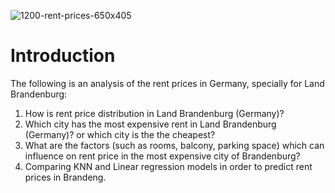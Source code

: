 ![1200-rent-prices-650x405](https://user-images.githubusercontent.com/121138892/217101298-97c43857-d975-4d7a-a062-10e3657c4974.jpg)

# Introduction 

The following is an analysis of the rent prices in Germany, specially for Land Brandenburg:

1. How is rent price distribution in Land Brandenburg (Germany)?
2. Which city has the most expensive rent in Land Brandenburg (Germany)? or which city is the the cheapest?
3. What are the factors (such as rooms, balcony, parking space) which can influence on rent price in the most expensive city of Brandenburg?
4. Comparing KNN and Linear regression models in order to predict rent prices in Brandeng.
